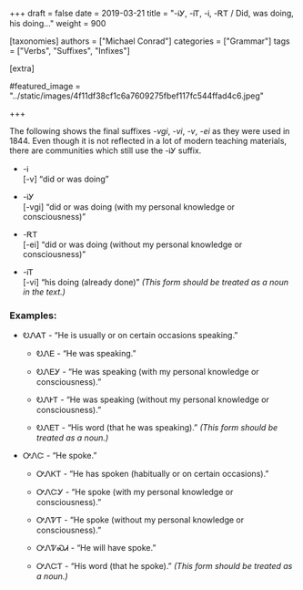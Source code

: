+++
draft = false
date = 2019-03-21
title = "-ᎥᎩ, -ᎥᎢ, -Ꭵ, -ᎡᎢ / Did, was doing, his doing..."
weight = 900

[taxonomies]
authors = ["Michael Conrad"]
categories = ["Grammar"]
tags = ["Verbs", "Suffixes", "Infixes"]

[extra]

#featured_image = "../static/images/4f11df38cf1c6a7609275fbef117fc544ffad4c6.jpeg"

+++

The following shows the final suffixes *-vgi*, *-vi*, *-v*, *-ei* as
they were used in 1844. Even though it is not reflected in a lot of
modern teaching materials, there are communities which still use the -ᎥᎩ
suffix.
<!-- more -->
  - \-Ꭵ  
    \[-v\] “did or was doing”

  - \-ᎥᎩ  
    \[-vgi\] “did or was doing (with my personal knowledge or
    consciousness)”

  - \-ᎡᎢ  
    \[-ei\] “did or was doing (without my personal knowledge or
    consciousness)”

  - \-ᎥᎢ  
    \[-vi\] “his doing (already done)” *(This form should be treated as
    a noun in the text.)*

### Examples:

  - ᎧᏁᎪᎢ - “He is usually or on certain occasions speaking.”
    
      - ᎧᏁᎬ - “He was speaking.”
    
      - ᎧᏁᎬᎩ - “He was speaking (with my personal knowledge or
        consciousness).”
    
      - ᎧᏁᎨᎢ - “He was speaking (without my personal knowledge or
        consciousness).”
    
      - ᎧᏁᎬᎢ - “His word (that he was speaking).” *(This form should be
        treated as a noun.)*

  - ᎤᏁᏨ - “He spoke.”
    
      - ᎤᏁᏦᎢ - “He has spoken (habitually or on certain occasions).”
    
      - ᎤᏁᏨᎩ - “He spoke (with my personal knowledge or consciousness).”
    
      - ᎤᏁᏤᎢ - “He spoke (without my personal knowledge or
        consciousness).”
    
      - ᎤᏁᏤᏍᏗ - “He will have spoke.”
    
      - ᎤᏁᏨᎢ - “His word (that he spoke).” *(This form should be treated
        as a noun.)*